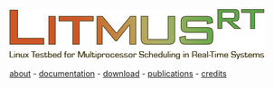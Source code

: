 
<div class="logobox">
    <img src="../inc/litmusrt.png" alt="LITMUS^RT: Linux Testbed for Multiprocessor Scheduling in Real-Time Systems" />
</div>

<div class="nav">

[about](../index.html) -
[documentation](../documentation.html) -
[download](../download.html) -
[publications](http://wiki.litmus-rt.org/litmus/Publications) -
[credits](../credits.html)

</div>

<div class="box">
